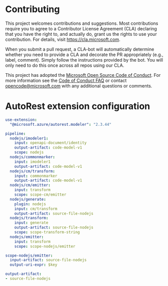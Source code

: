 
# Contributing

This project welcomes contributions and suggestions.  Most contributions require you to agree to a
Contributor License Agreement (CLA) declaring that you have the right to, and actually do, grant us
the rights to use your contribution. For details, visit https://cla.microsoft.com.

When you submit a pull request, a CLA-bot will automatically determine whether you need to provide
a CLA and decorate the PR appropriately (e.g., label, comment). Simply follow the instructions
provided by the bot. You will only need to do this once across all repos using our CLA.

This project has adopted the [Microsoft Open Source Code of Conduct](https://opensource.microsoft.com/codeofconduct/).
For more information see the [Code of Conduct FAQ](https://opensource.microsoft.com/codeofconduct/faq/) or
contact [opencode@microsoft.com](mailto:opencode@microsoft.com) with any additional questions or comments.

# AutoRest extension configuration

``` yaml
use-extension:
  "@microsoft.azure/autorest.modeler": "2.3.44"

pipeline:
  nodejs/imodeler1:
    input: openapi-document/identity
    output-artifact: code-model-v1
    scope: nodejs
  nodejs/commonmarker:
    input: imodeler1
    output-artifact: code-model-v1
  nodejs/cm/transform:
    input: commonmarker
    output-artifact: code-model-v1
  nodejs/cm/emitter:
    input: transform
    scope: scope-cm/emitter
  nodejs/generate:
    plugin: nodejs
    input: cm/transform
    output-artifact: source-file-nodejs
  nodejs/transform:
    input: generate
    output-artifact: source-file-nodejs
    scope: scope-transform-string
  nodejs/emitter:
    input: transform
    scope: scope-nodejs/emitter

scope-nodejs/emitter:
  input-artifact: source-file-nodejs
  output-uri-expr: $key

output-artifact:
- source-file-nodejs
```
